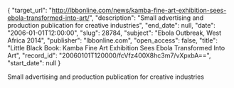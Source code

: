 {
  "target_url": "http://lbbonline.com/news/kamba-fine-art-exhibition-sees-ebola-transformed-into-art/", 
  "description": "Small advertising and production publication for creative industries", 
  "end_date": null, 
  "date": "2006-01-01T12:00:00", 
  "slug": 28784, 
  "subject": "Ebola Outbreak, West Africa 2014", 
  "publisher": "lbbonline.com", 
  "open_access": false, 
  "title": "Little Black Book: Kamba Fine Art Exhibition Sees Ebola Transformed Into Art", 
  "record_id": "20060101T120000/fcVfz400X8hc3m7/vXpxbA==", 
  "start_date": null
}

Small advertising and production publication for creative industries